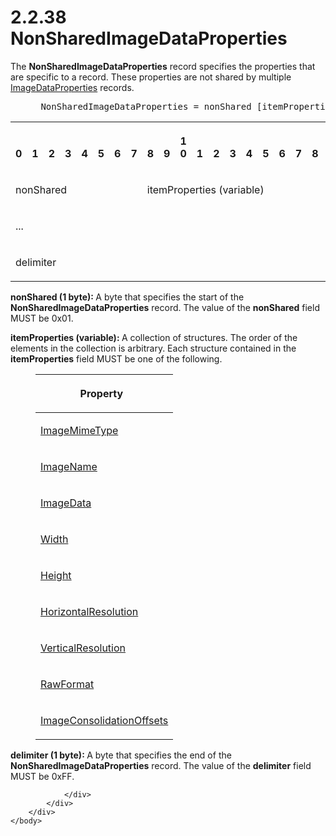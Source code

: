<html dir="LTR" xmlns:mshelp="http://msdn.microsoft.com/mshelp" xmlns:ddue="http://ddue.schemas.microsoft.com/authoring/2003/5" xmlns:xlink="http://www.w3.org/1999/xlink" xmlns:tool="http://www.microsoft.com/tooltip">
    <head>
        <meta http-equiv="Content-Type" content="text/html; CHARSET=utf-8"></meta>
        <meta name="save" content="history"></meta>
        <title>2.2.38 NonSharedImageDataProperties</title>
        <xml>
            <mshelp:toctitle title="2.2.38 NonSharedImageDataProperties"></mshelp:toctitle>
            <mshelp:rltitle title="[MS-RPL]: NonSharedImageDataProperties"></mshelp:rltitle>
            <mshelp:keyword index="A" term="cd824380-615e-4259-9193-320c0992eb47"></mshelp:keyword>
            <mshelp:attr name="DCSext.ContentType" value="open specification"></mshelp:attr>
            <mshelp:attr name="AssetID" value="cd824380-615e-4259-9193-320c0992eb47"></mshelp:attr>
            <mshelp:attr name="TopicType" value="kbRef"></mshelp:attr>
            <mshelp:attr name="DCSext.Title" value="[MS-RPL]: NonSharedImageDataProperties" />
        </xml>
    </head>
    <body>
        <div id="header">
            <h1 class="heading">2.2.38 NonSharedImageDataProperties</h1>
        </div>
        <div id="mainSection">
            <div id="mainBody">
                <div id="allHistory" class="saveHistory"></div>
                <div id="sectionSection0" class="section" name="collapseableSection">
                    

<p>The <b>NonSharedImageDataProperties</b> record specifies the
properties that are specific to a record. These properties are not shared by
multiple <a href="aaead105-cdad-4c4e-a8d5-0b48c8b0e882.htm">ImageDataProperties</a>
records.           </p>

<dl>
<dd>
<div><pre> NonSharedImageDataProperties = nonShared [itemProperties] delimiter
</pre></div>
</dd></dl>

<table>
 <tr>
  <th><p><br>0</p></th>
  <th><p><br>1</p></th>
  <th><p><br>2</p></th>
  <th><p><br>3</p></th>
  <th><p><br>4</p></th>
  <th><p><br>5</p></th>
  <th><p><br>6</p></th>
  <th><p><br>7</p></th>
  <th><p><br>8</p></th>
  <th><p><br>9</p></th>
  <th><p>1<br>0</p></th>
  <th><p><br>1</p></th>
  <th><p><br>2</p></th>
  <th><p><br>3</p></th>
  <th><p><br>4</p></th>
  <th><p><br>5</p></th>
  <th><p><br>6</p></th>
  <th><p><br>7</p></th>
  <th><p><br>8</p></th>
  <th><p><br>9</p></th>
  <th><p>2<br>0</p></th>
  <th><p><br>1</p></th>
  <th><p><br>2</p></th>
  <th><p><br>3</p></th>
  <th><p><br>4</p></th>
  <th><p><br>5</p></th>
  <th><p><br>6</p></th>
  <th><p><br>7</p></th>
  <th><p><br>8</p></th>
  <th><p><br>9</p></th>
  <th><p>3<br>0</p></th>
  <th><p><br>1</p></th>
 </tr>
 <tr>
  <td colspan="8">
  <p>nonShared</p>
  </td>
  <td colspan="24">
  <p>itemProperties
  (variable)</p>
  </td>
 </tr>
 <tr>
  <td colspan="32">
  <p>...</p>
  </td>
 </tr>
 <tr>
  <td colspan="8">
  <p>delimiter</p>
  </td>
  
 </tr>
</table>

<p><b>nonShared (1 byte): </b>A byte that specifies the
start of the <b>NonSharedImageDataProperties</b> record. The value of the <b>nonShared</b>
field MUST be 0x01.</p>

<p><b>itemProperties (variable): </b>A collection of
structures. The order of the elements in the collection is arbitrary. Each
structure contained in the <b>itemProperties</b> field MUST be one of the
following.</p>

<dl>
<dd>
<table>
 <thead>
  <tr>
   <th>
   <p>Property   </p>
   </th>
  </tr>
 </thead>
 <tr>
  <td>
  <p><a href="c10ed93b-62d4-4900-9fd8-81ab35ada357.htm">ImageMimeType</a></p>
  </td>
 </tr>
 <tr>
  <td>
  <p><a href="5ad8565e-515f-458f-8ddd-8e3642a32b56.htm">ImageName</a></p>
  </td>
 </tr>
 <tr>
  <td>
  <p><a href="2a8aaaa7-3ccf-4f0a-93c6-d99c73ed40fe.htm">ImageData</a></p>
  </td>
 </tr>
 <tr>
  <td>
  <p><a href="c8b60e59-5d3a-4f95-9e2e-fd26420a95e0.htm">Width</a></p>
  </td>
 </tr>
 <tr>
  <td>
  <p><a href="df859de5-ddf6-4db4-9e4e-40e37bedaace.htm">Height</a></p>
  </td>
 </tr>
 <tr>
  <td>
  <p><a href="22e8bc7e-11b3-45d7-9a06-fe19d35b73f2.htm">HorizontalResolution</a></p>
  </td>
 </tr>
 <tr>
  <td>
  <p><a href="352ea4d4-5cf3-418b-9211-51ff3f3c0d62.htm">VerticalResolution</a></p>
  </td>
 </tr>
 <tr>
  <td>
  <p><a href="2430b5fb-8784-4723-b508-cf5996da7c9f.htm">RawFormat</a></p>
  </td>
 </tr>
 <tr>
  <td>
  <p><a href="312aea4d-4cfc-479b-a1c3-e3f8c5ad3e66.htm">ImageConsolidationOffsets</a></p>
  </td>
 </tr>
</table>
</dd></dl>

<p><b>delimiter (1 byte): </b>A byte that specifies the
end of the <b>NonSharedImageDataProperties</b> record. The value of the <b>delimiter</b>
field MUST be 0xFF.</p>


                </div>
            </div>
        </div>
    </body>
</html>